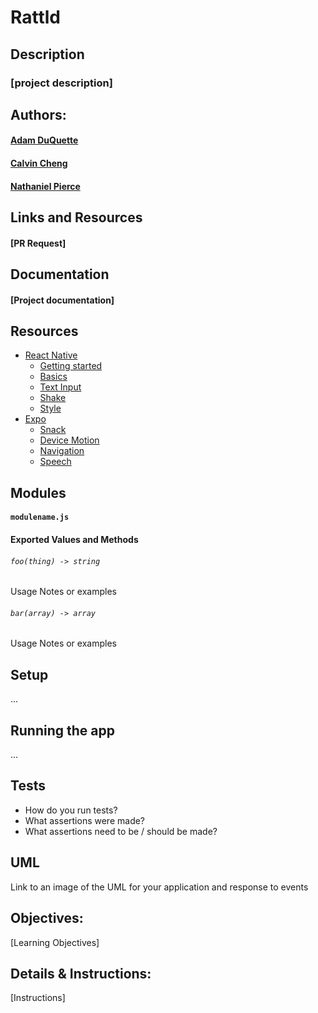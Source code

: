 # Rattld

## Description
### [project description]

## Authors:
#### [Adam DuQuette](https://github.com/DukeOfEtiquette)
#### [Calvin Cheng](https://github.com/calvincheng919)
#### [Nathaniel Pierce](https://github.com/natkiypie)

## Links and Resources
#### [PR Request]

## Documentation
#### [Project documentation]

## Resources
* [React Native](https://facebook.github.io/react-native/)
  * [Getting started](https://facebook.github.io/react-native/docs/getting-started)
  * [Basics](https://facebook.github.io/react-native/docs/tutorial)
  * [Text Input](https://facebook.github.io/react-native/docs/textinput.html)
  * [Shake](https://www.npmjs.com/package/react-native-shake)
  * [Style](https://facebook.github.io/react-native/docs/style)
* [Expo](https://expo.io/)
  * [Snack](https://snack.expo.io/)
  * [Device Motion](https://slack-redir.net/link?url=https%3A%2F%2Fdocs.expo.io%2Fversions%2Fv33.0.0%2Fsdk%2Fdevicemotion%2F)
  * [Navigation](https://docs.expo.io/versions/v33.0.0/sdk/speech/)
  * [Speech](https://docs.expo.io/versions/v33.0.0/sdk/speech/)

## Modules
#### `modulename.js`
#### Exported Values and Methods

###### `foo(thing) -> string`
Usage Notes or examples

###### `bar(array) -> array`
Usage Notes or examples

## Setup
...

## Running the app
...
  
## Tests
* How do you run tests?
* What assertions were made?
* What assertions need to be / should be made?

## UML
Link to an image of the UML for your application and response to events

## Objectives: 
[Learning Objectives]

## Details & Instructions:
[Instructions]